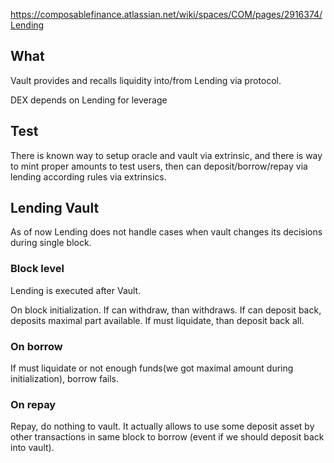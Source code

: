 

https://composablefinance.atlassian.net/wiki/spaces/COM/pages/2916374/Lending

## What

Vault provides and recalls liquidity into/from Lending via protocol.


DEX depends on Lending for leverage

## Test

There is known way to setup oracle and vault via extrinsic, and there is way to mint proper amounts to test users, then can deposit/borrow/repay via lending according rules via extrinsics.

## Lending Vault

As of now Lending does not handle cases when vault changes its decisions during single block.

### Block level

Lending is executed after Vault.

On block initialization. If can withdraw, than withdraws. If can deposit back, deposits maximal part available. If must liquidate, than deposit back all.

### On borrow

If must liquidate or not enough funds(we got maximal amount during initialization), borrow fails.

### On repay

Repay, do nothing to vault. It actually allows to use some deposit asset by other transactions in same block to borrow (event if we should deposit back into vault).
